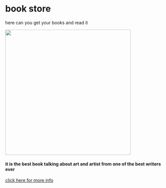 <!DOCTYPE html>
<html>

<head>
  <meta charset="utf-8">
  <meta name="book store" content="here you can get your favorit books with 50% off">
  <title>book store</title>
  <link href="style.css" rel="stylesheet" type="text/css" />
</head>

<body>
  <h1>book store</h1>
  <p>here can you get your books  and read it</p>
   <img width="400" src="https://th.bing.com/th/id/R.ba93bc86c01fe8f243e4bdb6bdf44824?rik=oEfecS5%2bQ3ci%2bw&riu=http%3a%2f%2felifthereader.com%2fwp-content%2fuploads%2f2018%2f11%2fbooks-about-art-artists.jpg&ehk=OmlKocCU3q9X1%2fNNQoZND3%2bN6UNPIfMduWcrpN0OBsQ%3d&risl=&pid=ImgRaw&r=0">
<h4>it is the best book talking about art and artist from one of the best writers ever <a href="https://news.artnet.com/art-world/book-recommendations-2021-2049773" title="go to get more info"></a></h4>
<a href="https://news.artnet.com/art-world/book-recommendations-2021-2049773">click here for more info</a>
<script src="script.js"></script>
  

</body>

</html>
